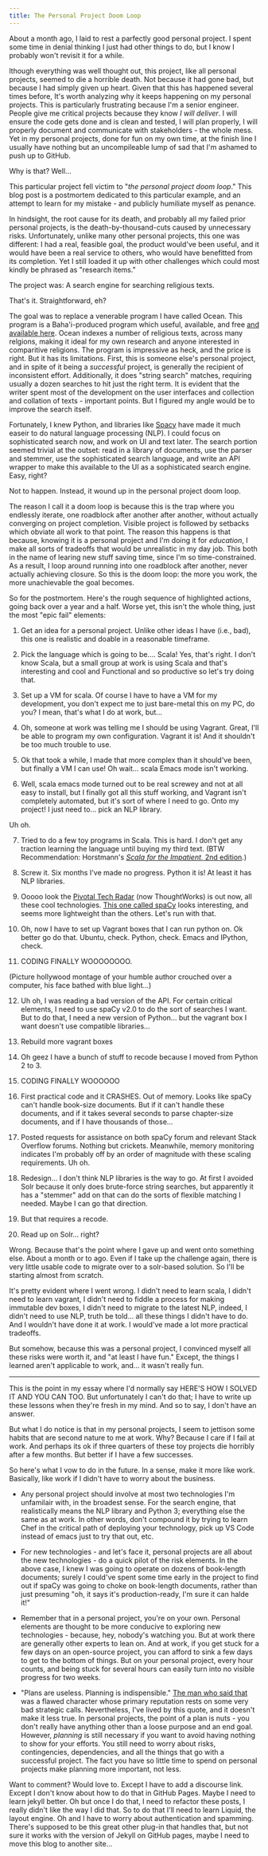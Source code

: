 ```yaml
---
title: The Personal Project Doom Loop
---
```


About a month ago, I laid to rest a parfectly good personal project. I
spent some time in denial thinking I just had other things to do, but
I know I probably won't revisit it for a while.

lthough everything was well thought out, this project, like all
personal projects, seemed to die a horrible death. Not because it had
gone bad, but because I had simply given up heart. Given that this has
happened several times before, It's worth analyzing why it keeps
happening on my personal projects. This is particularly frustrating
because I'm a senior engineer. People give me critical projects
because they know _I will deliver_. I will ensure the code gets done
and is clean and tested, I will plan properly, I will properly
document and communicate with stakeholders - the whole mess. Yet in my
personal projects, done for fun on my own time, at the finish line I
usually have nothing but an uncompileable lump of sad that I'm ashamed
to push up to GitHub.

Why is that? Well...

This particular project fell victim to "*the personal project doom
loop*." This blog post is a postmortem dedicated to this particular
example, and an attempt to learn for my mistake - and publicly
humiliate myself as penance.

In hindsight, the root
cause for its death, and probably all my failed prior personal
projects, is the death-by-thousand-cuts caused by unnecessary
risks. Unfortunately, unlike many other personal projects, this one
was different: I had a real, feasible goal, the product would've been
useful, and it would have been a real service to others, who would
have benefitted from its completion. Yet I still loaded it up with
other challenges which could most kindly be phrased as "research items."

The project was: A search engine for searching religious texts.

That's it. Straightforward, eh?

The goal was to replace a venerable program I have called Ocean. This
program is a Baha'i-produced program which useful, available, and free
[and available here](http://bahai-education.org/). Ocean indexes a
number of religious texts, across many relgions, making it ideal for
my own research and anyone interested in comparitive religions. The program is
impressive as heck, and the price is right. But it has its
limitations. First, this is someone else's personal project, and in spite
of it being a _successful_ project, is generally the recipient of
inconsistent effort. Additionally, it does "string search" matches,
requiring usually a dozen searches to hit just the right term. It is
evident that the writer spent most of the development on the user
interfaces and collection and collation of texts - important
points. But I figured my angle would be to improve the search itself.

Fortunately, I knew Python, and libraries like
[Spacy](https://spacy.io) have made it much easeir to do natural
language processing (NLP). I could focus on sophisticated search now,
and work on UI and text later. The search portion seemed trivial at
the outset: read in a
library of documents, use the parser and stemmer, use the
sophisticated search language, and write an API wrapper to make this
available to the UI as a sophisticated search engine. Easy, right?

Not to happen. Instead, it wound up in the personal project doom loop.

The reason I call it a doom loop is because this is the trap where you
endlessly iterate, one roadblock after another after another, without
actually converging on project completion. Visible project is followed
by setbacks which obviate all work to that point. The reason this
happens is that because, knowing it is a personal project and I'm
doing it for _education_, I make all sorts of tradeoffs that would be
unrealistic in my day job. This both in the name of learing new stuff
saving time, since I'm so time-constrained. As a result, I loop around
running into one roadblock after another, never actually achieving
closure. So this is the doom loop: the more you work, the more
unachievable the goal becomes.

So for the postmortem. Here's the rough sequence of highlighted
actions, going back over a year and a half. Worse yet, this isn't the
whole thing, just the most "epic fail" elements:

1. Get an idea for a personal project. Unlike other ideas I have
(i.e., bad), this one is realistic and doable in a reasonable
timeframe.

2. Pick the language which is going to be.... Scala! Yes, that's
right. I don't know Scala, but a small group at work is using Scala
and that's interesting and cool and Functional and so productive so
let's try doing that.

3. Set up a VM for scala. Of course I have to have a VM for my
development, you don't expect me to just bare-metal this on my PC, do
you? I mean, that's what I do at work, but...

4. Oh, someone at work was telling me I should be using
Vagrant. Great, I'll be able to program my own configuration. Vagrant
it is! And it shouldn't be too much trouble to use.

5. Ok that took a while, I made that more complex than it should've
been, but finally a VM I can use! Oh wait... scala Emacs mode isn't
working.

6. Well, scala emacs mode turned out to be real screwey and not at all
easy to install, but I finally got all this stuff working, and Vagrant isn't
completely automated, but it's sort of where I need to go. Onto my
project! I just need to... pick an NLP library.

Uh oh.

7. Tried to do a few toy programs in Scala. This is hard. I don't get
any traction learning the language until buying my third text. (BTW
Recommendation: Horstmann's [_Scala for the Impatient_, 2nd edition](http://horstmann.com/scala/index.html).)

8. Screw it. Six months I've made no progress. Python it is! At least
it has NLP libraries.

8. Ooooo look the [Pivotal Tech
Radar](https://www.thoughtworks.com/radar) (now ThoughtWorks) is out
now, all these cool technologies. [This one called
spaCy](https://spacy.io) looks interesting, and seems more lightweight
than the others. Let's run with that.

10. Oh, now I have to set up Vagrant boxes that I can run python
on. Ok better go do that. Ubuntu, check. Python, check. Emacs and
IPython, check.

11. CODING FINALLY WOOOOOOOO.

(Picture hollywood montage of your
humble author crouched over a computer, his face bathed with blue light...)

12. Uh oh, I was reading a bad version of the API. For certain
critical elements, I need to use spaCy v2.0 to do the sort of searches
I want. But to do that, I need a new version of Python... but the
vagrant box I want doesn't use compatible libraries...

13. Rebuild more vagrant boxes

14. Oh geez I have a bunch of stuff to recode because I moved from
Python 2 to 3.

15. CODING FINALLY WOOOOOO

16. First practical code and it CRASHES. Out of memory. Looks like
spaCy can't handle book-size documents. But if it can't handle these
documents, and if it takes several seconds to parse chapter-size
documents, and if I have thousands of those...

17. Posted requests for assistance on both spaCy forum and relevant
Stack Overflow forums. Nothing but crickets. Meanwhile, memory
monitoring indicates I'm probably off by an order of magnitude with
these scaling requirements. Uh oh.

18. Redesign... I don't think NLP libraries is the way to go. At first
I avoided Solr because it only does brute-force string searches, but
apparently it has a "stemmer" add on that can do the sorts of flexible
matching I needed. Maybe I can go that direction.

19. But that requires a recode.

20. Read up on Solr... right?

Wrong. Because that's the point where I gave up and went onto
something else. About a month or to ago. Even if I take up the
challenge again, there is very little usable code to migrate over to a
solr-based solution. So I'll be starting almost from scratch.

It's pretty evident where I went wrong. I didn't need to learn scala, I
didn't need to learn vagrant, I didn't need to fiddle a process for making
immutable dev boxes, I didn't need to migrate to the latest NLP,
indeed, I didn't need to use NLP, truth be told... all these things
I didn't have to do. And I wouldn't have done it at work. I would've
made a lot more practical tradeoffs.

But somehow,
because this was a personal project, I convinced myself all these risks
were worth it, and "at least I have fun." Except, the things I learned
aren't applicable to work, and... it wasn't really fun.

--------------------------

This is the point in my essay where I'd normally say HERE'S HOW I
SOLVED IT AND YOU CAN TOO. But unfortunately I can't do that; I have
to write up these lessons when they're fresh in my mind. And so to
say, I don't have an answer.

But what I do notice is that in my personal projects, I seem to
jettison some habits that are second nature to me at work. Why?
Because I care if I fail at work. And perhaps its ok if three quarters
of these toy projects die horribly after a few months. But better if I
have a few successes.

So here's what I vow to do in the future. In a sense, make it more
like work. Basically, like work if I didn't have to worry about the business.

* Any personal project should involve at most two technologies I'm
  unfamilair with, in the broadest sense. For the search engine, that
  realistically means the NLP library and Python 3; everything else
  the same as at work. In other words,
  don't compound it by trying to learn Chef in the critical path of
  deploying your technology, pick up VS Code instead of emacs just to
  try that out, etc.

* For new technologies - and let's face it, personal projects are all
  about the new technologies - do a quick pilot of the risk
  elements. In the above case, I knew I was going to operate on dozens
  of book-length documents; surely I could've spent some time early in
  the project to find out if spaCy was going to choke on book-length
  documents, rather than just presuming "oh, it says it's
  production-ready, I'm sure it can halde it!"

* Remember that in a personal project, you're on your own. Personal
  elements are thought to be more conducive to exploring new
  technologies - because, hey, nobody's watching you. But at work
  there are generally other experts to lean on. And at work, if you get stuck
  for a few days on an open-source project, you can afford to sink a few
  days to get to the bottom of things. But on your personal project, every
  hour counts, and being stuck for several hours can easily turn into no
  visible progress for two weeks.

* "Plans are useless. Planning is indispensible." [The man who said
  that]() was a flawed character whose primary reputation rests on
  some very bad strategic calls. Nevertheless, I've lived by this
  quote, and it doesn't make it less true. In personal projects, the
  point of a plan is nuts - you don't really have anything other than
  a loose purpose and an end goal. However, _planning_ is still
  necessary if you want to avoid having nothing to show for your
  efforts. You still need to worry about risks, contingencies,
  dependencies, and all the things that go with a successful
  project. The fact you have so little time to spend on personal
  projects make planning more important, not less.

Want to comment? Would love to. Except I have to add a discourse
link. Except I don't know about how to do that in GitHub Pages. Maybe
I need to learn jekyll better. Oh but once I do that, I need to
refactor these posts, I really didn't like the way I did that. So to
do that I'll need to learn Liquid, the layout engine. Oh and I have to
worry about authentication and spamming. There's supposed to be this
great other plug-in that handles that, but not sure it works with the
version of Jekyll on GitHub pages, maybe I need to move this blog to
another site...
